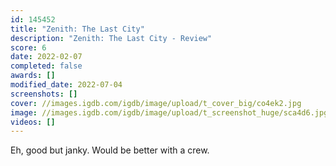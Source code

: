 ```yaml
---
id: 145452
title: "Zenith: The Last City"
description: "Zenith: The Last City - Review"
score: 6
date: 2022-02-07
completed: false
awards: []
modified_date: 2022-07-04
screenshots: []
cover: //images.igdb.com/igdb/image/upload/t_cover_big/co4ek2.jpg
image: //images.igdb.com/igdb/image/upload/t_screenshot_huge/sca4d6.jpg
videos: []
---
```

Eh, good but janky. Would be better with a crew.